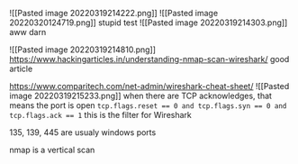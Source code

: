 ![[Pasted image 20220319214222.png]]
![[Pasted image 20220320124719.png]]
stupid test
![[Pasted image 20220319214303.png]]
aww darn

![[Pasted image 20220319214810.png]]
https://www.hackingarticles.in/understanding-nmap-scan-wireshark/
good article

https://www.comparitech.com/net-admin/wireshark-cheat-sheet/
![[Pasted image 20220319215233.png]]
when there are TCP acknowledges, that means the port is open
`tcp.flags.reset == 0 and tcp.flags.syn == 0 and tcp.flags.ack == 1` this is the filter for Wireshark

135, 139, 445 are usualy windows ports

nmap is a vertical scan
